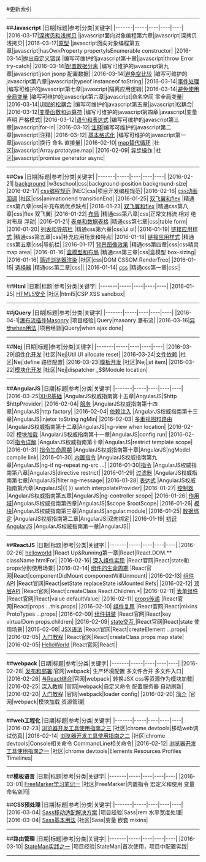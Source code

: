 ﻿#更新索引



---
##**Javascript**
|日期|标题|参考|分类|关键字|
|-------|-----|----|----|----|
|2016-03-17|[深拷贝和浅拷贝](https://github.com/brizer/Study-Notes/blob/master/%E5%BF%83%E5%BE%97%E4%BD%93%E4%BC%9A/%E8%AF%BB%E4%B9%A6%E7%AC%94%E8%AE%B0/javascript%E9%9D%A2%E5%90%91%E5%AF%B9%E8%B1%A1%E7%BC%96%E7%A8%8B/002%E7%AC%AC%E5%85%AD%E7%AB%A0%E7%BB%A7%E6%89%BF.md "深拷贝和浅拷贝") |javascript面向对象编程第六章|javascript|深拷贝 浅拷贝|
|2016-03-17|[原型](https://github.com/brizer/Study-Notes/blob/master/%E5%BF%83%E5%BE%97%E4%BD%93%E4%BC%9A/%E8%AF%BB%E4%B9%A6%E7%AC%94%E8%AE%B0/javascript%E9%9D%A2%E5%90%91%E5%AF%B9%E8%B1%A1%E7%BC%96%E7%A8%8B/001%E7%AC%AC%E4%BA%94%E7%AB%A0%E5%8E%9F%E5%9E%8B.md "") |javascript面向对象编程第五章|javascript|hasOwnProperty propertyIsEnumerable constructor|
|2016-03-14|[抛出自定义错误][1] |编写可维护的javascript第十章|javascript|throw Error try-catch|
|2016-03-14|[配置数据分离][2] |编写可维护的javascript第九章|javascript|json jsonp 配置数据|
|2016-03-14|[避免空比较][3] |编写可维护的javascript第八章|javascript|typeof instanceof toString|
|2016-03-14|[事件处理][4] |编写可维护的javascript第七章|javascript|隔离应用逻辑|
|2016-03-14|[避免使用全局变量][5] |编写可维护的javascript第六章|javascript|命名空间 零全局变量|
|2016-03-14|[UI层的松耦合][6] |编写可维护的javascript第五章|javascript|松耦合|
|2016-03-12|[变量函数和运算符][7] |编写可维护的javascript第四章|javascript|变量声明 严格模式|
|2016-03-12|[语句和表达式][8] |编写可维护的javascript第三章|javascript|for-in|
|2016-03-12| [注释][9]|编写可维护的javascript第二章|javascript|注释|
|2016-03-12| [基本格式化][10] |编写可维护的javascript第一章|javascript|换行 命名 直接量|
|2016-02-10| [map替代循环][11] |社区|javascript|Array.prototype.map|
|2016-02-09| [异步操作][12] |社区|javascript|promise generator async|



---
##**Css**
|日期|标题|参考|分类|关键字|
|-------|-----|----|----|----|
|2016-02-21|  [background][13] |w3cschool|css|background-position background-size|
|2016-02-17|  [css编程规范][14] |NEC|css|项目开发编程规范|
|2016-02-16|  [css动画回调][15] |社区|css|animationend transitionEnd|
|2016-01-25|  [双飞翼和flex][16] |精通css第八章|css|补充布局优点缺点|
|2016-01-23| [双飞翼和flex][17] |精通css第八章|css|flex 双飞翼|
|2016-01-22| [布局][18] |精通css第八章|css|正常文档流 相对 绝对布局  浮动|
|2016-01-21| [表单和数据表格][19] |精通css第七章|css|table form|
|2016-01-20| [列表和导航栏][20] |精通css第六章|css|ul ol|
|2016-01-19| [链接应用样式][21] |精通css第五章|css|补充应用场景和特点|
|2016-01-18| [链接应用样式][22] |精通css第五章|css|导航栏|
|2016-01-17| [背景图像效果][23] |精通css第四章|css|css精灵 map area|
|2016-01-16| [盒模型和布局][24] |精通css第三章|css|盒模型 box-sizing|
|2016-01-16| [简述浏览器渲染][25] |社区|css|DOM CSSOM RenderTree|
|2016-01-15| [选择器][26] |精通css第二章|css||
|2016-01-14| [css][27] |精通css第一章|css||


---
##**Html**
|日期|标题|参考|分类|关键字|
|-------|-----|----|----|----|
|2016-01-25| [HTML5安全][28] |社区|html5|CSP XSS sandbox|



---
##**jQuery**
|日期|标题|参考|分类|关键字|
|-------|-----|----|----|----|
|2016-04-1|[瀑布流插件Masonry](https://github.com/brizer/Study-Notes/blob/master/%E5%BF%83%E5%BE%97%E4%BD%93%E4%BC%9A/%E7%A4%BE%E5%8C%BA/jQuery/002jQuery%E6%8F%92%E4%BB%B6%E4%B9%8B%E7%80%91%E5%B8%83%E6%B5%81Masonry.md "") |项目经验|jQuery|masonry 瀑布流|
|2016-03-16|[异步when用法][29] |项目经验|jQuery|when ajax done|

---
##**Nej**
|日期|标题|参考|分类|关键字|
|-------|-----|----|----|----|
|2016-03-29|[组件化开发](https://github.com/brizer/Study-Notes/blob/master/%E5%BF%83%E5%BE%97%E4%BD%93%E4%BC%9A/%E7%A4%BE%E5%8C%BA/Nej/004%E7%BB%84%E4%BB%B6%E5%8C%96.md "") |社区|Nej|Util UI allocate reset|
|2016-03-24|[文件依赖](https://github.com/brizer/Study-Notes/blob/master/%E5%BF%83%E5%BE%97%E4%BD%93%E4%BC%9A/%E7%A4%BE%E5%8C%BA/Nej/003%E6%96%87%E4%BB%B6%E4%BE%9D%E8%B5%96.md "") |社区|Nej|define 路径配置|
|2016-03-23|[模板开发](https://github.com/brizer/Study-Notes/blob/master/%E5%BF%83%E5%BE%97%E4%BD%93%E4%BC%9A/%E7%A4%BE%E5%8C%BA/Nej/002%E6%A8%A1%E6%9D%BF.md "") |社区|Nej|jst item|
|2016-03-22|[模块化开发](https://github.com/brizer/Study-Notes/blob/master/%E5%BF%83%E5%BE%97%E4%BD%93%E4%BC%9A/%E7%A4%BE%E5%8C%BA/Nej/001%E6%A8%A1%E5%9D%97%E5%8C%96.md "") |社区|Nej|dispatcher _$$Module location|




---
##**AngularJS**
|日期|标题|参考|分类|关键字|
|-------|-----|----|----|----|
|2016-03-25|[XHR基础](https://github.com/brizer/Study-Notes/blob/master/%E5%BF%83%E5%BE%97%E4%BD%93%E4%BC%9A/%E8%AF%BB%E4%B9%A6%E7%AC%94%E8%AE%B0/AngularJS%E6%9D%83%E5%A8%81%E6%8C%87%E5%8D%97/AngularJS%E6%9D%83%E5%A8%81%E6%8C%87%E5%8D%97%E7%AC%AC%E5%8D%81%E4%BA%94%E7%AB%A0%E4%B9%8BXHR%E5%9F%BA%E7%A1%80.md "") |AngularJS权威指南第十五章|AngularJS|$http $httpProvider|
|2016-02-04| [服务][30] |AngularJS权威指南第十四章|AngularJS|http factory|
|2016-02-04| [依赖注入][31] |AngularJS权威指南第十三章|AngularJS|injetor toString ngMin|
|2016-02-03| [多重视图和路由][32] |AngularJS权威指南第十二章|AngularJS|ng-view when location|
|2016-02-02| [模块加载][33] |AngularJS权威指南第十一章|AngularJS|config run|
|2016-02-02|[指令详解][34] |AngularJS权威指南第十章|AngularJS|restrict template scope|
|2016-01-31| [指令生命周期][35] |AngularJS权威指南第十章|AngularJS|ngModel compile link|
|2016-01-30| [内置指令][36] |AngularJS权威指南第九章|AngularJS|ng-if ng-repeat ng-src ...|
|2016-01-30|[指令][37] |AngularJS权威指南第八章|AngularJS|directive restrict|
|2016-01-29| [过滤器][38] |AngularJS权威指南第七章|AngularJS|filter ng-message|
|2016-01-28| [表达式][39] |AngularJS权威指南第六章|AngularJS|{{ }} watch interpolateProvider|
|2016-01-27| [控制器][40] |AngularJS权威指南第五章|AngularJS|ng-controller scope|
|2016-01-26| [作用域][41]|AngularJS权威指南第四章|AngularJS|\$scope $rootScope|
|2016-01-26| [模块][42]|AngularJS权威指南第三章|AngularJS|angular.module|
|2016-01-25| [数据绑定][43] |AngularJS权威指南第二章|AngularJS|双向绑定|
|2016-01-19| [初识AngularJS][44] |AngularJS权威指南第一章|AngularJS||


---
##**ReactJS**
|日期|标题|参考|分类|关键字|
|-------|-----|----|----|----|
|2016-02-26| [helloworld][45] |React Up&Running第一章|React|React.DOM.** className htmlFor|
|2016-02-16| [深入组件实现][46] |React官网|React|state和props分别使用场景|
|2016-02-14| [组件的生命周期][47] |React官网|React|componentDidMount componentWillUnmount|
|2016-02-13| [组件API][48] |React官网|React|setState replaceState isMounted Refs|
|2016-02-12| [顶层API][49] |React官网|React|createClass  React.Children.*|
|2016-02-11| [表单组件][50] |React官网|React|value defaultValue|
|2016-02-11| [props传递][51] |React官网|React|props ...this.props|
|2016-02-10| [组件复用][52] |React官网|React|mixins ProtoTypes ...props|
|2016-02-09| [组件拼装][53] |React官网|React|key virtualDom props.children|
|2016-02-09| [state交互 ][54]|React官网|React|state 使用场景|
|2016-02-08| [JSX语法][55] |React官网|React|createElement ...props|
|2016-02-05| [入门教程][56] |React官网|React|createClass props map state|
|2016-02-05| [HelloWorld][57] |React官网|React||


---
##**webpack**
|日期|标题|参考|分类|关键字|
|-------|-----|----|----|----|
|2016-02-28| [发布和部署][58]|官网|webpack| 生产环境配置 多文件合并 多文件入口|
|2016-02-26| [与React结合][59]|官网|webpack| 转换JSX css等资源作为模块加载|
|2016-02-25| [深入教程][60] |官网|webpack|自定义命令 配置服务器 自动刷新|
|2016-02-20| [入门教程][61] |官网|webpack|loader config|
|2016-02-20| [简介][62] |官网|webpack|模块加载 资源管理|


---
##**web工程化**
|日期|标题|参考|分类|关键字|
|-------|-----|----|----|----|
|2016-02-23| [浏览器开发工具使用指南之三][63] |社区|chrome devtools|移动web调试仿真|
|2016-02-14| [浏览器开发工具使用指南之二][64] |社区|chrome devtools|Console相关命令 CommandLine相关命令|
|2016-02-12| [浏览器开发工具使用指南之一][65] |社区|chrome devtools|Elements Resources Profiles Timelines|


---
##**模板语言**
|日期|标题|参考|分类|关键字|
|-------|-----|----|----|----|
|2016-03-01| [FreeMarker学习笔记一][66] |社区|FreeMarker|内置指令 宏定义和使用 变量 命名空间|


##**CSS预处理**
|日期|标题|参考|分类|关键字|
|-------|-----|----|----|----|
|2016-03-04| [Sass移动适配解决方案][67] |项目经验|Sass|rem 水平宽度处理|
|2016-03-04| [Sass基本用法][68] |社区|Sass|变量 嵌套 mixins|


---
##**路由管理**
|日期|标题|参考|分类|关键字|
|-------|-----|----|----|----|
|2016-03-10| [StateMan实践之一][69] |项目经验|StateMan|首次使用，项目中配置实践|







---


  [1]: https://github.com/brizer/Study-Notes/blob/master/%E5%BF%83%E5%BE%97%E4%BD%93%E4%BC%9A/%E8%AF%BB%E4%B9%A6%E7%AC%94%E8%AE%B0/%E7%BC%96%E5%86%99%E5%8F%AF%E7%BB%B4%E6%8A%A4%E7%9A%84javascript/010%E7%AC%AC%E5%8D%81%E7%AB%A0%E6%8A%9B%E5%87%BA%E8%87%AA%E5%AE%9A%E4%B9%89%E9%94%99%E8%AF%AF.md
  [2]: https://github.com/brizer/Study-Notes/blob/master/%E5%BF%83%E5%BE%97%E4%BD%93%E4%BC%9A/%E8%AF%BB%E4%B9%A6%E7%AC%94%E8%AE%B0/%E7%BC%96%E5%86%99%E5%8F%AF%E7%BB%B4%E6%8A%A4%E7%9A%84javascript/009%E7%AC%AC%E4%B9%9D%E7%AB%A0%E5%B0%86%E9%85%8D%E7%BD%AE%E6%95%B0%E6%8D%AE%E4%BB%8E%E4%BB%A3%E7%A0%81%E4%B8%AD%E5%88%86%E7%A6%BB%E5%87%BA%E6%9D%A5.md
  [3]: https://github.com/brizer/Study-Notes/blob/master/%E5%BF%83%E5%BE%97%E4%BD%93%E4%BC%9A/%E8%AF%BB%E4%B9%A6%E7%AC%94%E8%AE%B0/%E7%BC%96%E5%86%99%E5%8F%AF%E7%BB%B4%E6%8A%A4%E7%9A%84javascript/008%E7%AC%AC%E5%85%AB%E7%AB%A0%E9%81%BF%E5%85%8D%E2%80%9C%E7%A9%BA%E6%AF%94%E8%BE%83%E2%80%9D.md
  [4]: https://github.com/brizer/Study-Notes/blob/master/%E5%BF%83%E5%BE%97%E4%BD%93%E4%BC%9A/%E8%AF%BB%E4%B9%A6%E7%AC%94%E8%AE%B0/%E7%BC%96%E5%86%99%E5%8F%AF%E7%BB%B4%E6%8A%A4%E7%9A%84javascript/007%E7%AC%AC%E4%B8%83%E7%AB%A0%E4%BA%8B%E4%BB%B6%E5%A4%84%E7%90%86.md
  [5]: https://github.com/brizer/Study-Notes/blob/master/%E5%BF%83%E5%BE%97%E4%BD%93%E4%BC%9A/%E8%AF%BB%E4%B9%A6%E7%AC%94%E8%AE%B0/%E7%BC%96%E5%86%99%E5%8F%AF%E7%BB%B4%E6%8A%A4%E7%9A%84javascript/006%E7%AC%AC%E5%85%AD%E7%AB%A0%E9%81%BF%E5%85%8D%E4%BD%BF%E7%94%A8%E5%85%A8%E5%B1%80%E5%8F%98%E9%87%8F.md
  [6]: https://github.com/brizer/Study-Notes/blob/master/%E5%BF%83%E5%BE%97%E4%BD%93%E4%BC%9A/%E8%AF%BB%E4%B9%A6%E7%AC%94%E8%AE%B0/%E7%BC%96%E5%86%99%E5%8F%AF%E7%BB%B4%E6%8A%A4%E7%9A%84javascript/005%E7%AC%AC%E4%BA%94%E7%AB%A0UI%E5%B1%82%E7%9A%84%E6%9D%BE%E8%80%A6%E5%90%88.md
  [7]: https://github.com/brizer/Study-Notes/blob/master/%E5%BF%83%E5%BE%97%E4%BD%93%E4%BC%9A/%E8%AF%BB%E4%B9%A6%E7%AC%94%E8%AE%B0/%E7%BC%96%E5%86%99%E5%8F%AF%E7%BB%B4%E6%8A%A4%E7%9A%84javascript/004%E7%AC%AC%E5%9B%9B%E7%AB%A0%E5%8F%98%E9%87%8F%E3%80%81%E5%87%BD%E6%95%B0%E5%92%8C%E8%BF%90%E7%AE%97%E7%AC%A6.md
  [8]: https://github.com/brizer/Study-Notes/blob/master/%E5%BF%83%E5%BE%97%E4%BD%93%E4%BC%9A/%E8%AF%BB%E4%B9%A6%E7%AC%94%E8%AE%B0/%E7%BC%96%E5%86%99%E5%8F%AF%E7%BB%B4%E6%8A%A4%E7%9A%84javascript/003%E7%AC%AC%E4%B8%89%E7%AB%A0%E8%AF%AD%E5%8F%A5%E5%92%8C%E8%A1%A8%E8%BE%BE%E5%BC%8F.md
  [9]: https://github.com/brizer/Study-Notes/blob/master/%E5%BF%83%E5%BE%97%E4%BD%93%E4%BC%9A/%E8%AF%BB%E4%B9%A6%E7%AC%94%E8%AE%B0/%E7%BC%96%E5%86%99%E5%8F%AF%E7%BB%B4%E6%8A%A4%E7%9A%84javascript/002%E7%AC%AC%E4%BA%8C%E7%AB%A0%E6%B3%A8%E9%87%8A.md
  [10]: https://github.com/brizer/Study-Notes/blob/master/%E5%BF%83%E5%BE%97%E4%BD%93%E4%BC%9A/%E8%AF%BB%E4%B9%A6%E7%AC%94%E8%AE%B0/%E7%BC%96%E5%86%99%E5%8F%AF%E7%BB%B4%E6%8A%A4%E7%9A%84javascript/001%E7%AC%AC%E4%B8%80%E7%AB%A0%E5%9F%BA%E6%9C%AC%E7%9A%84%E6%A0%BC%E5%BC%8F%E5%8C%96.md
  [11]: https://github.com/brizer/Study-Notes/blob/master/%E5%BF%83%E5%BE%97%E4%BD%93%E4%BC%9A/%E8%AF%BE%E4%BD%99%E5%AD%A6%E4%B9%A0/map%E6%9B%BF%E4%BB%A3for%E5%BE%AA%E7%8E%AF.md
  [12]: https://github.com/brizer/Study-Notes/blob/master/%E5%BF%83%E5%BE%97%E4%BD%93%E4%BC%9A/%E8%AF%BE%E4%BD%99%E5%AD%A6%E4%B9%A0/javascript%E5%BC%82%E6%AD%A5%E6%93%8D%E4%BD%9C.md
  [13]: https://github.com/brizer/Study-Notes/blob/master/%E5%BF%83%E5%BE%97%E4%BD%93%E4%BC%9A/%E8%AF%BE%E4%BD%99%E5%AD%A6%E4%B9%A0/css%E5%B1%9E%E6%80%A7%E4%B9%8Bbackground.md
  [14]: https://www.zybuluo.com/brizer/note/288094
  [15]: https://github.com/brizer/Study-Notes/blob/master/%E5%BF%83%E5%BE%97%E4%BD%93%E4%BC%9A/%E8%AF%BE%E4%BD%99%E5%AD%A6%E4%B9%A0/CSS%E5%8A%A8%E7%94%BB%E5%9B%9E%E8%B0%83.md
  [16]: https://github.com/brizer/Study-Notes/blob/master/%E5%BF%83%E5%BE%97%E4%BD%93%E4%BC%9A/%E8%AF%BB%E4%B9%A6%E7%AC%94%E8%AE%B0/%E7%B2%BE%E9%80%9Acss/%E7%AC%AC%E5%85%AB%E7%AB%A0%E5%B8%83%E5%B1%802.md
  [17]: https://github.com/brizer/Study-Notes/blob/master/%E5%BF%83%E5%BE%97%E4%BD%93%E4%BC%9A/%E8%AF%BB%E4%B9%A6%E7%AC%94%E8%AE%B0/%E7%B2%BE%E9%80%9Acss/%E7%AC%AC%E5%85%AB%E7%AB%A0%E5%B8%83%E5%B1%802.md
  [18]: https://github.com/brizer/Study-Notes/blob/master/%E5%BF%83%E5%BE%97%E4%BD%93%E4%BC%9A/%E8%AF%BB%E4%B9%A6%E7%AC%94%E8%AE%B0/%E7%B2%BE%E9%80%9Acss/%E7%AC%AC%E5%85%AB%E7%AB%A0%E5%B8%83%E5%B1%80.md
  [19]: https://github.com/brizer/Study-Notes/blob/master/%E5%BF%83%E5%BE%97%E4%BD%93%E4%BC%9A/%E8%AF%BB%E4%B9%A6%E7%AC%94%E8%AE%B0/%E7%B2%BE%E9%80%9Acss/%E7%AC%AC%E4%B8%83%E7%AB%A0%E5%AF%B9%E8%A1%A8%E5%8D%95%E5%92%8C%E6%95%B0%E6%8D%AE%E8%A1%A8%E6%A0%BC%E5%BA%94%E7%94%A8%E6%A0%B7%E5%BC%8F.md
  [20]: https://github.com/brizer/Study-Notes/blob/master/%E5%BF%83%E5%BE%97%E4%BD%93%E4%BC%9A/%E8%AF%BB%E4%B9%A6%E7%AC%94%E8%AE%B0/%E7%B2%BE%E9%80%9Acss/%E7%AC%AC%E5%85%AD%E7%AB%A0%E5%88%97%E8%A1%A8%E6%A0%B7%E5%BC%8F%E5%92%8C%E5%AF%BC%E8%88%AA%E6%A0%8F.md
  [21]: https://github.com/brizer/Study-Notes/blob/master/%E5%BF%83%E5%BE%97%E4%BD%93%E4%BC%9A/%E8%AF%BB%E4%B9%A6%E7%AC%94%E8%AE%B0/%E7%B2%BE%E9%80%9Acss/%E7%AC%AC%E4%BA%94%E7%AB%A0%E5%AF%B9%E9%93%BE%E6%8E%A5%E5%BA%94%E7%94%A8%E6%A0%B7%E5%BC%8F.md
  [22]: https://github.com/brizer/Study-Notes/blob/master/%E5%BF%83%E5%BE%97%E4%BD%93%E4%BC%9A/%E8%AF%BB%E4%B9%A6%E7%AC%94%E8%AE%B0/%E7%B2%BE%E9%80%9Acss/%E7%AC%AC%E4%BA%94%E7%AB%A0%E5%AF%B9%E9%93%BE%E6%8E%A5%E5%BA%94%E7%94%A8%E6%A0%B7%E5%BC%8F.md
  [23]: https://github.com/brizer/Study-Notes/blob/master/%E5%BF%83%E5%BE%97%E4%BD%93%E4%BC%9A/%E8%AF%BB%E4%B9%A6%E7%AC%94%E8%AE%B0/%E7%B2%BE%E9%80%9Acss/%E7%AC%AC%E5%9B%9B%E7%AB%A0%E8%83%8C%E6%99%AF%E5%9B%BE%E5%83%8F%E6%95%88%E6%9E%9C.md
  [24]: https://github.com/brizer/Study-Notes/blob/master/%E5%BF%83%E5%BE%97%E4%BD%93%E4%BC%9A/%E8%AF%BB%E4%B9%A6%E7%AC%94%E8%AE%B0/%E7%B2%BE%E9%80%9Acss/%E7%AC%AC%E4%B8%89%E7%AB%A0%E7%9B%92%E6%A8%A1%E5%9E%8B%E5%92%8C%E5%B8%83%E5%B1%80.md
  [25]: https://github.com/brizer/Study-Notes/blob/master/%E5%BF%83%E5%BE%97%E4%BD%93%E4%BC%9A/%E8%AF%BE%E4%BD%99%E5%AD%A6%E4%B9%A0/%E7%AE%80%E8%BF%B0%E6%B5%8F%E8%A7%88%E5%99%A8%E6%B8%B2%E6%9F%93%E6%9C%BA%E5%88%B6.md
  [26]: https://github.com/brizer/Study-Notes/blob/master/%E5%BF%83%E5%BE%97%E4%BD%93%E4%BC%9A/%E8%AF%BB%E4%B9%A6%E7%AC%94%E8%AE%B0/%E7%B2%BE%E9%80%9Acss/%E7%AC%AC%E4%BA%8C%E7%AB%A0%E9%80%89%E6%8B%A9%E5%99%A8.md
  [27]: https://github.com/brizer/Study-Notes/blob/master/%E5%BF%83%E5%BE%97%E4%BD%93%E4%BC%9A/%E8%AF%BB%E4%B9%A6%E7%AC%94%E8%AE%B0/%E7%B2%BE%E9%80%9Acss/%E7%AC%AC%E4%B8%80%E7%AB%A0.md
  [28]: https://github.com/brizer/Study-Notes/blob/master/%E5%BF%83%E5%BE%97%E4%BD%93%E4%BC%9A/%E8%AF%BE%E4%BD%99%E5%AD%A6%E4%B9%A0/HTML5%E5%AF%B9%E5%AE%89%E5%85%A8%E6%80%A7%E7%9A%84%E6%94%B9%E8%BF%9B.md
  [29]: https://github.com/brizer/Study-Notes/blob/master/%E5%BF%83%E5%BE%97%E4%BD%93%E4%BC%9A/%E7%A4%BE%E5%8C%BA/jQuery/001jQuery%E5%BC%82%E6%AD%A5%E7%BC%96%E7%A8%8B%E4%B9%8Bwhen%E7%94%A8%E6%B3%95.md
  [30]: https://github.com/brizer/Study-Notes/blob/master/%E5%BF%83%E5%BE%97%E4%BD%93%E4%BC%9A/%E8%AF%BB%E4%B9%A6%E7%AC%94%E8%AE%B0/AngularJS%E6%9D%83%E5%A8%81%E6%8C%87%E5%8D%97/AngularJS%E6%9D%83%E5%A8%81%E6%8C%87%E5%8D%97%E7%AC%AC%E5%8D%81%E5%9B%9B%E7%AB%A0%E4%B9%8B%E6%9C%8D%E5%8A%A1.md
  [31]: https://github.com/brizer/Study-Notes/blob/master/%E5%BF%83%E5%BE%97%E4%BD%93%E4%BC%9A/%E8%AF%BB%E4%B9%A6%E7%AC%94%E8%AE%B0/AngularJS%E6%9D%83%E5%A8%81%E6%8C%87%E5%8D%97/AngularJS%E6%9D%83%E5%A8%81%E6%8C%87%E5%8D%97%E7%AC%AC%E5%8D%81%E4%B8%89%E7%AB%A0%E4%B9%8B%E4%BE%9D%E8%B5%96%E6%B3%A8%E5%85%A5.md
  [32]: https://github.com/brizer/Study-Notes/blob/master/%E5%BF%83%E5%BE%97%E4%BD%93%E4%BC%9A/%E8%AF%BB%E4%B9%A6%E7%AC%94%E8%AE%B0/AngularJS%E6%9D%83%E5%A8%81%E6%8C%87%E5%8D%97/AngularJS%E6%9D%83%E5%A8%81%E6%8C%87%E5%8D%97%E5%8D%81%E4%BA%8C%E7%AB%A0%E4%B9%8B%E5%A4%9A%E9%87%8D%E8%A7%86%E5%9B%BE%E5%92%8C%E8%B7%AF%E7%94%B1.md
  [33]: https://github.com/brizer/Study-Notes/blob/master/%E5%BF%83%E5%BE%97%E4%BD%93%E4%BC%9A/%E8%AF%BB%E4%B9%A6%E7%AC%94%E8%AE%B0/AngularJS%E6%9D%83%E5%A8%81%E6%8C%87%E5%8D%97/AngularJS%E6%9D%83%E5%A8%81%E6%8C%87%E5%8D%97%E7%AC%AC%E5%8D%81%E4%B8%80%E7%AB%A0%E4%B9%8B%E6%A8%A1%E5%9D%97%E5%8A%A0%E8%BD%BD.md
  [34]: https://github.com/brizer/Study-Notes/blob/master/%E5%BF%83%E5%BE%97%E4%BD%93%E4%BC%9A/%E8%AF%BB%E4%B9%A6%E7%AC%94%E8%AE%B0/AngularJS%E6%9D%83%E5%A8%81%E6%8C%87%E5%8D%97/AngularJS%E6%9D%83%E5%A8%81%E6%8C%87%E5%8D%97%E7%AC%AC%E5%8D%81%E7%AB%A0%E4%B9%8B%E6%8C%87%E4%BB%A4%E8%AF%A6%E8%A7%A3.md
  [35]: https://github.com/brizer/Study-Notes/blob/master/%E5%BF%83%E5%BE%97%E4%BD%93%E4%BC%9A/%E8%AF%BB%E4%B9%A6%E7%AC%94%E8%AE%B0/AngularJS%E6%9D%83%E5%A8%81%E6%8C%87%E5%8D%97/AngularJS%E6%9D%83%E5%A8%81%E6%8C%87%E5%8D%97%E7%AC%AC%E5%8D%81%E7%AB%A0%E4%B9%8B%E6%8C%87%E4%BB%A4%E7%94%9F%E5%91%BD%E5%91%A8%E6%9C%9F.md
  [36]: https://github.com/brizer/Study-Notes/blob/master/%E5%BF%83%E5%BE%97%E4%BD%93%E4%BC%9A/%E8%AF%BB%E4%B9%A6%E7%AC%94%E8%AE%B0/AngularJS%E6%9D%83%E5%A8%81%E6%8C%87%E5%8D%97/AngularJS%E6%9D%83%E5%A8%81%E6%8C%87%E5%8D%97%E7%AC%AC%E4%B9%9D%E7%AB%A0%E4%B9%8B%E5%86%85%E7%BD%AE%E6%8C%87%E4%BB%A4.md
  [37]: https://github.com/brizer/Study-Notes/blob/master/%E5%BF%83%E5%BE%97%E4%BD%93%E4%BC%9A/%E8%AF%BB%E4%B9%A6%E7%AC%94%E8%AE%B0/AngularJS%E6%9D%83%E5%A8%81%E6%8C%87%E5%8D%97/AngularJS%E6%9D%83%E5%A8%81%E6%8C%87%E5%8D%97%E7%AC%AC%E5%85%AB%E7%AB%A0%E4%B9%8B%E6%8C%87%E4%BB%A4%E7%AE%80%E4%BB%8B.md
  [38]: https://github.com/brizer/Study-Notes/blob/master/%E5%BF%83%E5%BE%97%E4%BD%93%E4%BC%9A/%E8%AF%BB%E4%B9%A6%E7%AC%94%E8%AE%B0/AngularJS%E6%9D%83%E5%A8%81%E6%8C%87%E5%8D%97/AngularJS%E6%9D%83%E5%A8%81%E6%8C%87%E5%8D%97%E7%AC%AC%E4%B8%83%E7%AB%A0%E4%B9%8B%E8%BF%87%E6%BB%A4%E5%99%A8.md
  [39]: https://github.com/brizer/Study-Notes/blob/master/%E5%BF%83%E5%BE%97%E4%BD%93%E4%BC%9A/%E8%AF%BB%E4%B9%A6%E7%AC%94%E8%AE%B0/AngularJS%E6%9D%83%E5%A8%81%E6%8C%87%E5%8D%97/AngularJS%E6%9D%83%E5%A8%81%E6%8C%87%E5%8D%97%E7%AC%AC%E5%85%AD%E7%AB%A0%E4%B9%8B%E8%A1%A8%E8%BE%BE%E5%BC%8F.md
  [40]: https://github.com/brizer/Study-Notes/blob/master/%E5%BF%83%E5%BE%97%E4%BD%93%E4%BC%9A/%E8%AF%BB%E4%B9%A6%E7%AC%94%E8%AE%B0/AngularJS%E6%9D%83%E5%A8%81%E6%8C%87%E5%8D%97/Angular%E6%9D%83%E5%A8%81%E6%8C%87%E5%8D%97%E7%AC%AC%E4%BA%94%E7%AB%A0%E4%B9%8B%E6%8E%A7%E5%88%B6%E5%99%A8.md
  [41]: https://github.com/brizer/Study-Notes/blob/master/%E5%BF%83%E5%BE%97%E4%BD%93%E4%BC%9A/%E8%AF%BB%E4%B9%A6%E7%AC%94%E8%AE%B0/AngularJS%E6%9D%83%E5%A8%81%E6%8C%87%E5%8D%97/Angular%E6%9D%83%E5%A8%81%E6%8C%87%E5%8D%97%E7%AC%AC%E5%9B%9B%E7%AB%A0scope.md
  [42]: https://github.com/brizer/Study-Notes/blob/master/%E5%BF%83%E5%BE%97%E4%BD%93%E4%BC%9A/%E8%AF%BB%E4%B9%A6%E7%AC%94%E8%AE%B0/AngularJS%E6%9D%83%E5%A8%81%E6%8C%87%E5%8D%97/Angular%E6%9D%83%E5%A8%81%E6%8C%87%E5%8D%97%E7%AC%AC%E4%B8%89%E7%AB%A0module.md
  [43]: https://github.com/brizer/Study-Notes/blob/master/%E5%BF%83%E5%BE%97%E4%BD%93%E4%BC%9A/%E8%AF%BB%E4%B9%A6%E7%AC%94%E8%AE%B0/AngularJS%E6%9D%83%E5%A8%81%E6%8C%87%E5%8D%97/%E7%AC%AC%E4%BA%8C%E7%AB%A0%E6%95%B0%E6%8D%AE%E7%BB%91%E5%AE%9A.md
  [44]: https://github.com/brizer/Study-Notes/blob/master/%E5%BF%83%E5%BE%97%E4%BD%93%E4%BC%9A/%E8%AF%BB%E4%B9%A6%E7%AC%94%E8%AE%B0/AngularJS%E6%9D%83%E5%A8%81%E6%8C%87%E5%8D%97/%E7%AC%AC%E4%B8%80%E7%AB%A0%E5%88%9D%E8%AF%86AngularJS.md
  [45]: https://github.com/brizer/Study-Notes/blob/master/%E5%BF%83%E5%BE%97%E4%BD%93%E4%BC%9A/%E8%AF%BB%E4%B9%A6%E7%AC%94%E8%AE%B0/React%20Up&Running/%E7%AC%AC%E4%B8%80%E7%AB%A0Hello%20World.md
  [46]: https://github.com/brizer/Study-Notes/blob/master/%E5%BF%83%E5%BE%97%E4%BD%93%E4%BC%9A/%E7%A4%BE%E5%8C%BA/React/%E7%AC%AC%E5%8D%81%E4%BA%8C%E8%AF%BE%E6%B7%B1%E5%85%A5%E7%BB%84%E4%BB%B6%E5%AE%9E%E7%8E%B0.md
  [47]: https://github.com/brizer/Study-Notes/blob/master/%E5%BF%83%E5%BE%97%E4%BD%93%E4%BC%9A/%E7%A4%BE%E5%8C%BA/React/%E7%AC%AC%E5%8D%81%E4%B8%80%E8%AF%BE%E7%BB%84%E4%BB%B6%E7%9A%84%E7%94%9F%E5%91%BD%E5%91%A8%E6%9C%9F.md
  [48]: https://github.com/brizer/Study-Notes/blob/master/%E5%BF%83%E5%BE%97%E4%BD%93%E4%BC%9A/%E7%A4%BE%E5%8C%BA/React/%E7%AC%AC%E5%8D%81%E8%AF%BE%E7%BB%84%E4%BB%B6API.md
  [49]: https://github.com/brizer/Study-Notes/blob/master/%E5%BF%83%E5%BE%97%E4%BD%93%E4%BC%9A/%E7%A4%BE%E5%8C%BA/React/%E7%AC%AC%E4%B9%9D%E8%AF%BE%E9%A1%B6%E5%B1%82API.md
  [50]: https://github.com/brizer/Study-Notes/blob/master/%E5%BF%83%E5%BE%97%E4%BD%93%E4%BC%9A/%E7%A4%BE%E5%8C%BA/React/%E7%AC%AC%E5%85%AB%E8%AF%BE%E8%A1%A8%E5%8D%95%E7%BB%84%E4%BB%B6.md
  [51]: https://github.com/brizer/Study-Notes/blob/master/%E5%BF%83%E5%BE%97%E4%BD%93%E4%BC%9A/%E7%A4%BE%E5%8C%BA/React/%E7%AC%AC%E4%B8%83%E8%AF%BEprops%E4%BC%A0%E9%80%92.md
  [52]: https://github.com/brizer/Study-Notes/blob/master/%E5%BF%83%E5%BE%97%E4%BD%93%E4%BC%9A/%E7%A4%BE%E5%8C%BA/React/%E7%AC%AC%E5%85%AD%E8%AF%BE%E5%8F%AF%E5%A4%8D%E7%94%A8%E7%BB%84%E4%BB%B6.md
  [53]: https://github.com/brizer/Study-Notes/blob/master/%E5%BF%83%E5%BE%97%E4%BD%93%E4%BC%9A/%E7%A4%BE%E5%8C%BA/React/%E7%AC%AC%E4%BA%94%E8%AF%BE%E7%BB%84%E4%BB%B6%E6%8B%BC%E8%A3%85.md
  [54]: https://github.com/brizer/Study-Notes/blob/master/%E5%BF%83%E5%BE%97%E4%BD%93%E4%BC%9A/%E7%A4%BE%E5%8C%BA/React/%E7%AC%AC%E5%9B%9B%E8%AF%BEstate%E4%BA%A4%E4%BA%92.md
  [55]: https://github.com/brizer/Study-Notes/blob/master/%E5%BF%83%E5%BE%97%E4%BD%93%E4%BC%9A/%E7%A4%BE%E5%8C%BA/React/%E7%AC%AC%E4%B8%89%E8%AF%BEJSX%E8%AF%AD%E6%B3%95.md
  [56]: https://github.com/brizer/Study-Notes/blob/master/%E5%BF%83%E5%BE%97%E4%BD%93%E4%BC%9A/%E7%A4%BE%E5%8C%BA/React/%E7%AC%AC%E4%BA%8C%E8%AF%BE%E5%85%A5%E9%97%A8%E6%95%99%E7%A8%8B.md
  [57]: https://github.com/brizer/Study-Notes/blob/master/%E5%BF%83%E5%BE%97%E4%BD%93%E4%BC%9A/%E7%A4%BE%E5%8C%BA/React/%E7%AC%AC%E4%B8%80%E8%AF%BEHelloWorld.md
  [58]: https://github.com/brizer/Study-Notes/blob/master/%E5%BF%83%E5%BE%97%E4%BD%93%E4%BC%9A/%E7%A4%BE%E5%8C%BA/WebPack/005%E5%8F%91%E5%B8%83%E5%92%8C%E9%83%A8%E7%BD%B2.md
  [59]: https://github.com/brizer/Study-Notes/blob/master/%E5%BF%83%E5%BE%97%E4%BD%93%E4%BC%9A/%E7%A4%BE%E5%8C%BA/WebPack/004%E4%B8%8EReact%E7%BB%93%E5%90%88.md
  [60]: https://github.com/brizer/Study-Notes/blob/master/%E5%BF%83%E5%BE%97%E4%BD%93%E4%BC%9A/%E7%A4%BE%E5%8C%BA/WebPack/003%E6%B7%B1%E5%85%A5%E6%95%99%E7%A8%8B.md
  [61]: https://github.com/brizer/Study-Notes/blob/master/%E5%BF%83%E5%BE%97%E4%BD%93%E4%BC%9A/%E7%A4%BE%E5%8C%BA/WebPack/002%E5%85%A5%E9%97%A8%E6%95%99%E7%A8%8B.md
  [62]: https://github.com/brizer/Study-Notes/blob/master/%E5%BF%83%E5%BE%97%E4%BD%93%E4%BC%9A/%E7%A4%BE%E5%8C%BA/WebPack/001%E7%AE%80%E4%BB%8B.md
  [63]: https://github.com/brizer/Study-Notes/blob/master/%E5%BF%83%E5%BE%97%E4%BD%93%E4%BC%9A/%E7%A4%BE%E5%8C%BA/ChromeDevtools/Chrome%20Devtools%20%E4%BD%BF%E7%94%A8%E6%8C%87%E5%8D%97%E4%B9%8B%E4%B8%89.md
  [64]: https://github.com/brizer/Study-Notes/blob/master/%E5%BF%83%E5%BE%97%E4%BD%93%E4%BC%9A/%E7%A4%BE%E5%8C%BA/ChromeDevtools/Chrome%20Devtools%20%E4%BD%BF%E7%94%A8%E6%8C%87%E5%8D%97%E4%B9%8B%E4%BA%8C.md
  [65]: https://github.com/brizer/Study-Notes/blob/master/%E5%BF%83%E5%BE%97%E4%BD%93%E4%BC%9A/%E7%A4%BE%E5%8C%BA/ChromeDevtools/chrome%20devtools%E4%BD%BF%E7%94%A8%E6%8C%87%E5%8D%97%E4%B9%8B%E4%B8%80.md
  [66]: https://github.com/brizer/Study-Notes/blob/master/%E5%BF%83%E5%BE%97%E4%BD%93%E4%BC%9A/%E7%A4%BE%E5%8C%BA/Freemarker/001Freemarker%E6%A8%A1%E6%9D%BF%E5%AD%A6%E4%B9%A0%E7%AC%94%E8%AE%B0%E4%B8%80.md
  [67]: https://github.com/brizer/Study-Notes/blob/master/%E5%BF%83%E5%BE%97%E4%BD%93%E4%BC%9A/%E7%A4%BE%E5%8C%BA/Sass/002Sass%E4%B9%8B%E7%A7%BB%E5%8A%A8%E7%AB%AF%E9%80%82%E9%85%8D%E8%A7%A3%E5%86%B3%E6%96%B9%E6%A1%88.md
  [68]: https://github.com/brizer/Study-Notes/blob/master/%E5%BF%83%E5%BE%97%E4%BD%93%E4%BC%9A/%E7%A4%BE%E5%8C%BA/Sass/001Sass%E5%AD%A6%E4%B9%A0%E7%AC%94%E8%AE%B0.md
  [69]: https://github.com/brizer/Study-Notes/blob/master/%E5%BF%83%E5%BE%97%E4%BD%93%E4%BC%9A/%E7%A4%BE%E5%8C%BA/StateMan/StateMan%E5%AE%9E%E8%B7%B5%E4%B9%8B%E4%B8%80.md